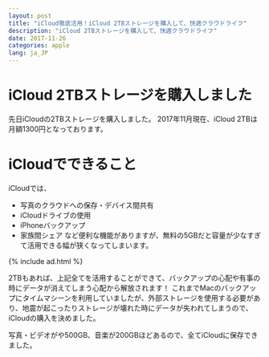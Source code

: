 ```yaml
---
layout: post
title: "iCloud徹底活用！iCloud 2TBストレージを購入して、快適クラウドライフ"
description: "iCloud 2TBストレージを購入して、快適クラウドライフ"
date: 2017-11-26
categories: apple
lang: ja_JP
---
```


# iCloud 2TBストレージを購入しました

先日iCloudの2TBストレージを購入しました。
2017年11月現在、iCloud 2TBは月額1300円となっております。

# iCloudでできること

iCloudでは、
- 写真のクラウドへの保存・デバイス間共有
- iCloudドライブの使用
- iPhoneバックアップ
- 家族間シェア
など便利な機能がありますが、無料の5GBだと容量が少なすぎて活用できる幅が狭くなってしまいます。

{% include ad.html %}

2TBもあれば、上記全てを活用することができて、バックアップの心配や有事の時にデータが消えてしまう心配から解放されます！
これまでMacのバックアップにタイムマシーンを利用していましたが、外部ストレージを使用する必要があり、地震が起こったりストレージが壊れた時にデータが失われてしまうので、iCloudの購入を決めました。

写真・ビデオがや500GB、音楽が200GBほどあるので、全てiCloudに保存できました。
